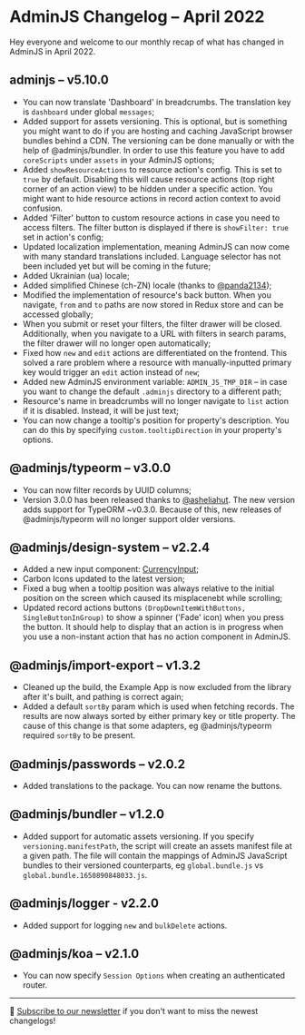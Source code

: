 # AdminJS Changelog – April 2022

Hey everyone and welcome to our monthly recap of what has changed in AdminJS in April 2022.

## adminjs – v5.10.0
- You can now translate 'Dashboard' in breadcrumbs. The translation key is `dashboard` under global `messages`;
- Added support for assets versioning. This is optional, but is something you might want to do if you are hosting and caching JavaScript browser bundles behind a CDN. The versioning can be done manually or with the help of @adminjs/bundler. In order to use this feature you have to add `coreScripts` under `assets` in your AdminJS options;
- Added `showResourceActions` to resource action's config. This is set to `true` by default. Disabling this will cause resource actions (top right corner of an action view) to be hidden under a specific action. You might want to hide resource actions in record action context to avoid confusion.
- Added 'Filter' button to custom resource actions in case you need to access filters. The filter button is displayed if there is `showFilter: true` set in action's config;
- Updated localization implementation, meaning AdminJS can now come with many standard translations included. Language selector has not been included yet but will be coming in the future;
- Added Ukrainian (ua) locale;
- Added simplified Chinese (ch-ZN) locale (thanks to [@panda2134](https://github.com/panda2134));
- Modified the implementation of resource's back button. When you navigate, `from` and `to` paths are now stored in Redux store and can be accessed globally;
- When you submit or reset your filters, the filter drawer will be closed. Additionally, when you navigate to a URL with filters in search params, the filter drawer will no longer open automatically;
- Fixed how `new` and `edit` actions are differentiated on the frontend. This solved a rare problem where a resource with manually-inputted primary key would trigger an `edit` action instead of `new`;
- Added new AdminJS environment variable: `ADMIN_JS_TMP_DIR` – in case you want to change the default `.adminjs` directory to a different path;
- Resource's name in breadcrumbs will no longer navigate to `list` action if it is disabled. Instead, it will be just text;
- You can now change a tooltip's position for property's description. You can do this by specifying `custom.tooltipDirection` in your property's options.

## @adminjs/typeorm – v3.0.0
- You can now filter records by UUID columns;
- Version 3.0.0 has been released thanks to [@asheliahut](https://github.com/asheliahut). The new version adds support for TypeORM ~v0.3.0. Because of this, new releases of @adminjs/typeorm will no longer support older versions.

## @adminjs/design-system – v2.2.4
- Added a new input component: [CurrencyInput](https://github.com/SoftwareBrothers/adminjs-design-system/pull/35);
- Carbon Icons updated to the latest version;
- Fixed a bug when a tooltip position was always relative to the initial position on the screen which caused its misplacenebt while scrolling;
- Updated record actions buttons `(DropDownItemWithButtons, SingleButtonInGroup)` to show a spinner ('Fade' icon) when you press the button. It should help to display that an action is in progress when you use a non-instant action that has no action component in AdminJS.

## @adminjs/import-export – v1.3.2
- Cleaned up the build, the Example App is now excluded from the library after it's built, and pathing is correct again;
- Added a default `sortBy` param which is used when fetching records. The results are now always sorted by either primary key or title property. The cause of this change is that some adapters, eg @adminjs/typeorm required `sortBy` to be present.

## @adminjs/passwords – v2.0.2
- Added translations to the package. You can now rename the buttons.

## @adminjs/bundler – v1.2.0
- Added support for automatic assets versioning. If you specify `versioning.manifestPath`, the script will create an assets manifest file at a given path. The file will contain the mappings of AdminJS JavaScript bundles to their versioned counterparts, eg `global.bundle.js` vs `global.bundle.1650890848033.js`.

## @adminjs/logger - v2.2.0
- Added support for logging `new` and `bulkDelete` actions.

## @adminjs/koa – v2.1.0
- You can now specify `Session Options` when creating an authenticated router.

___

:incoming_envelope: [Subscribe to our newsletter](http://newsletter.adminjs.co/) if you don't want to miss the newest changelogs!
